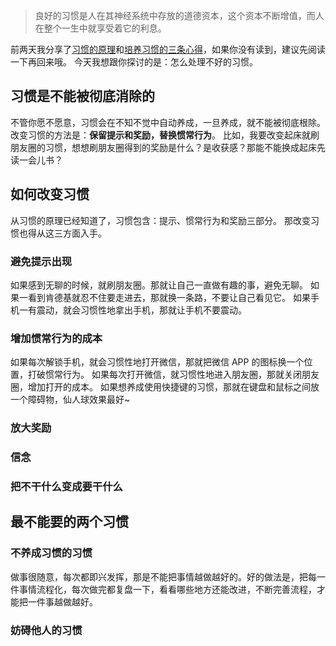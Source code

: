 >良好的习惯是人在其神经系统中存放的道德资本，这个资本不断增值，而人在整个一生中就享受着它的利息。

前两天我分享了[习惯的原理](http://www.jianshu.com/p/3525376f7a92)和[培养习惯的三条心得](http://www.jianshu.com/p/1cf402524a0a)，如果你没有读到，建议先阅读一下再回来哦。
今天我想跟你探讨的是：怎么处理不好的习惯。
## 习惯是不能被彻底消除的
不管你愿不愿意，习惯会在不知不觉中自动养成，一旦养成，就不能被彻底根除。
改变习惯的方法是：**保留提示和奖励，替换惯常行为**。
比如，我要改变起床就刷朋友圈的习惯，想想刷朋友圈得到的奖励是什么？是收获感？那能不能换成起床先读一会儿书？
## 如何改变习惯
从习惯的原理已经知道了，习惯包含：提示、惯常行为和奖励三部分。
那改变习惯也得从这三方面入手。
### 避免提示出现
如果感到无聊的时候，就刷朋友圈。那就让自己一直做有趣的事，避免无聊。
如果一看到肯德基就忍不住要走进去，那就换一条路，不要让自己看见它。
如果手机一有震动，就会习惯性地拿出手机，那就让手机不要震动。
### 增加惯常行为的成本
如果每次解锁手机，就会习惯性地打开微信，那就把微信 APP 的图标换一个位置，打破惯常行为。
如果每次打开微信，就习惯性地进入朋友圈，那就关闭朋友圈，增加打开的成本。
如果想养成使用快捷键的习惯，那就在键盘和鼠标之间放一个障碍物，仙人球效果最好~
### 放大奖励

### 信念
### 把不干什么变成要干什么

## 最不能要的两个习惯
### 不养成习惯的习惯
做事很随意，每次都即兴发挥，那是不能把事情越做越好的。好的做法是，把每一件事情流程化，每次做完都复盘一下，看看哪些地方还能改进，不断完善流程，才能把一件事越做越好。
### 妨碍他人的习惯